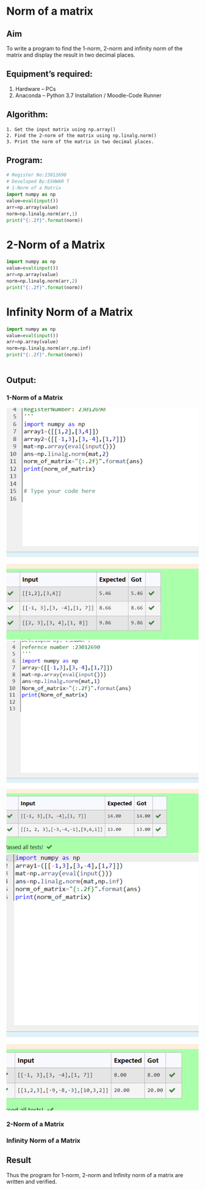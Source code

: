 # Norm of a matrix
## Aim
To write a program to find the 1-norm, 2-norm and infinity norm of the matrix and display the result in two decimal places.
## Equipment’s required:
1.	Hardware – PCs
2.	Anaconda – Python 3.7 Installation / Moodle-Code Runner
## Algorithm:
	1. Get the input matrix using np.array()   
    2. Find the 2-norm of the matrix using np.linalg.norm()
	3. Print the norm of the matrix in two decimal places.
## Program:
```Python
# Register No:23012690
# Developed By:ESHWAR T
# 1-Norm of a Matrix
import numpy as np
value=eval(input())
arr=np.array(value)
norm=np.linalg.norm(arr,1)
print("{:.2f}".format(norm))


```




# 2-Norm of a Matrix
```py
import numpy as np
value=eval(input())
arr=np.array(value)
norm=np.linalg.norm(arr,2)
print("{:.2f}".format(norm))

```




# Infinity Norm of a Matrix
```py
import numpy as np
value=eval(input())
arr=np.array(value)
norm=np.linalg.norm(arr,np.inf)
print("{:.2f}".format(norm))



```
## Output:
### 1-Norm of a Matrix
![](./Screenshot%202023-12-25%20202246.png)
![](./Screenshot%202023-12-25%20202230.png)
![](./Screenshot%202023-12-25%20202309.png)


### 2-Norm of a Matrix


### Infinity Norm of a Matrix



## Result
Thus the program for 1-norm, 2-norm and Infinity norm of a matrix are written and verified.
